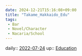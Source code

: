 ```yaml
---
date: 2024-12-21T15:16:08+09:00
title: "Takame_Hakkaido_Edu"
tags:
 - Bar
 - Novel/Character
 - Nacaria/School
---
```


daily:: [2022-07-24](Daily_Note/2022-07-24.md)
up:: [Education](Novel/Topics/Education.md)


